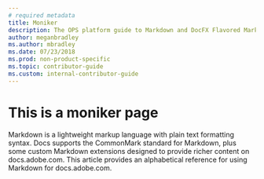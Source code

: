 ```yaml
---
# required metadata
title: Moniker
description: The OPS platform guide to Markdown and DocFX Flavored Markdown (DFM) extensions.
author: meganbradley
ms.author: mbradley
ms.date: 07/23/2018
ms.prod: non-product-specific
ms.topic: contributor-guide
ms.custom: internal-contributor-guide
---
```


# This is a moniker page

Markdown is a lightweight markup language with plain text formatting syntax. Docs supports the CommonMark standard for Markdown, plus some custom Markdown extensions designed to provide richer content on docs.adobe.com. This article provides an alphabetical reference for using Markdown for docs.adobe.com.
